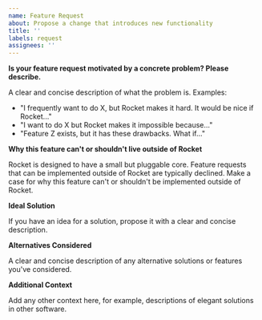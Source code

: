 ```yaml
---
name: Feature Request
about: Propose a change that introduces new functionality
title: ''
labels: request
assignees: ''
---
```


**Is your feature request motivated by a concrete problem? Please describe.**

A clear and concise description of what the problem is. Examples:

- "I frequently want to do X, but Rocket makes it hard. It would be nice if Rocket..."
- "I want to do X but Rocket makes it impossible because..."
- "Feature Z exists, but it has these drawbacks. What if..."

**Why this feature can't or shouldn't live outside of Rocket**

Rocket is designed to have a small but pluggable core. Feature requests that can be implemented outside of Rocket are typically declined. Make a case for why this feature can't or shouldn't be implemented outside of Rocket.

**Ideal Solution**

If you have an idea for a solution, propose it with a clear and concise description.

**Alternatives Considered**

A clear and concise description of any alternative solutions or features you've considered.

**Additional Context**

Add any other context here, for example, descriptions of elegant solutions in other software.
